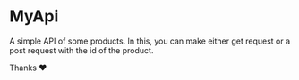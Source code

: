 # MyApi
A simple API of some products.
In this, you can make either get request or a post request with the id of the product.

Thanks ❤️
